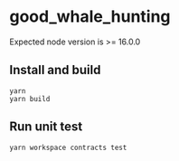 # good_whale_hunting

Expected node version is >= 16.0.0

## Install and build

```shell
yarn
yarn build
```

## Run unit test

```shell
yarn workspace contracts test
```